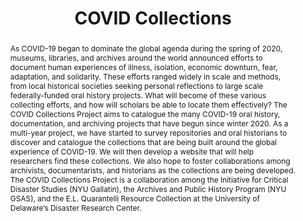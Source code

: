 ---
pid: covid-collections
done: true
title: COVID Collections
featured: true
category: DH Seed Grant Recipient
tags:
- catalog
- dataset
- public-humanities
cohort_year: '2021'
abstract: 'As COVID-19 began to dominate the global agenda during the spring of 2020,
  museums, libraries, and archives around the world announced efforts to document
  human experiences of illness, isolation, economic downturn, fear, adaptation, and
  solidarity. These efforts ranged widely in scale and methods, from local historical
  societies seeking personal reflections to large scale federally-funded oral history
  projects. What will become of these various collecting efforts, and how will scholars
  be able to locate them effectively? The COVID Collections Project aims to catalogue
  the many COVID-19 oral history, documentation, and archiving projects that have
  begun since winter 2020. As a multi-year project, we have started to survey repositories
  and oral historians to discover and catalogue the collections that are being built
  around the global experience of COVID-19. We will then develop a website that will
  help researchers find these collections. We also hope to foster collaborations among
  archivists, documentarists, and historians as the collections are being developed.
  The COVID Collections Project is a collaboration among the Initiative for Critical
  Disaster Studies (NYU Gallatin), the Archives and Public History Program (NYU GSAS),
  and the E.L. Quarantelli Resource Collection at the University of Delaware’s Disaster
  Research Center. '
limerick: |-
  Last year too many groups started selection
  of COVID stuff, sans introspection
  Since their sustainability's porous,
  That leaves an opening for us
  to make a covid collection, collection.
pis:
- noonan
- remes
link: https://wp.nyu.edu/disasters/covid-collections-project/
local_image: covid-collections.jpg
original_img: https://images.pexels.com/photos/3786153/pexels-photo-3786153.jpeg?auto=compress&cs=tinysrgb&w=1260&h=750&dpr=2
layout: project
---